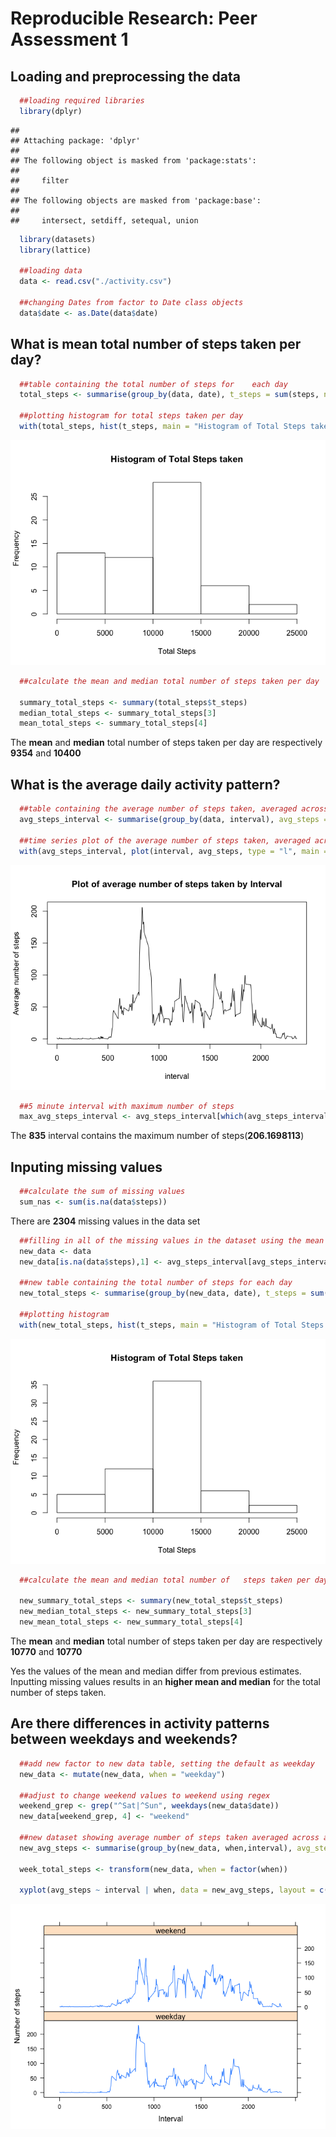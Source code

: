 # Reproducible Research: Peer Assessment 1

## Loading and preprocessing the data

```r
  ##loading required libraries
  library(dplyr)
```

```
## 
## Attaching package: 'dplyr'
## 
## The following object is masked from 'package:stats':
## 
##     filter
## 
## The following objects are masked from 'package:base':
## 
##     intersect, setdiff, setequal, union
```

```r
  library(datasets)
  library(lattice)

  ##loading data
  data <- read.csv("./activity.csv")

  ##changing Dates from factor to Date class objects
  data$date <- as.Date(data$date)
```
  
  
## What is mean total number of steps taken per day?


```r
  ##table containing the total number of steps for    each day
  total_steps <- summarise(group_by(data, date), t_steps = sum(steps, na.rm = TRUE))

  ##plotting histogram for total steps taken per day
  with(total_steps, hist(t_steps, main = "Histogram of Total Steps taken", xlab = "Total Steps"))
```

![](PA1_template_files/figure-html/unnamed-chunk-2-1.png) 

```r
  ##calculate the mean and median total number of steps taken per day
  
  summary_total_steps <- summary(total_steps$t_steps)
  median_total_steps <- summary_total_steps[3]
  mean_total_steps <- summary_total_steps[4]
```

The <b>mean</b> and <b>median</b> total number of steps taken per day are respectively <b>9354</b> and <b>10400</b>

## What is the average daily activity pattern?

```r
  ##table containing the average number of steps taken, averaged across all days for each interval
  avg_steps_interval <- summarise(group_by(data, interval), avg_steps = mean(steps, na.rm = TRUE))

  ##time series plot of the average number of steps taken, averaged across all days for each interval
  with(avg_steps_interval, plot(interval, avg_steps, type = "l", main = "Plot of average number of steps taken by Interval", ylab = "Average number of steps"))
```

![](PA1_template_files/figure-html/unnamed-chunk-3-1.png) 

```r
  ##5 minute interval with maximum number of steps
  max_avg_steps_interval <- avg_steps_interval[which(avg_steps_interval$avg_steps == max(avg_steps_interval$avg_steps)),1]
```

The <b>835</b> interval contains the maximum number of steps(<b>206.1698113</b>)

## Inputing missing values

```r
  ##calculate the sum of missing values
  sum_nas <- sum(is.na(data$steps))
```

There are <b>2304</b> missing values in the data set


```r
  ##filling in all of the missing values in the dataset using the mean value for that 5-minute interval.
  new_data <- data
  new_data[is.na(data$steps),1] <- avg_steps_interval[avg_steps_interval == new_data[is.na(new_data$steps),3], 2]

  ##new table containing the total number of steps for each day
  new_total_steps <- summarise(group_by(new_data, date), t_steps = sum(steps, na.rm = TRUE))

  ##plotting histogram
  with(new_total_steps, hist(t_steps, main = "Histogram of Total Steps taken", xlab = "Total Steps"))
```

![](PA1_template_files/figure-html/unnamed-chunk-5-1.png) 

```r
  ##calculate the mean and median total number of   steps taken per day
  
  new_summary_total_steps <- summary(new_total_steps$t_steps)
  new_median_total_steps <- new_summary_total_steps[3]
  new_mean_total_steps <- new_summary_total_steps[4]
```

The <b>mean</b> and <b>median</b> total number of steps taken per day are respectively <b>10770</b> and <b>10770</b>

  Yes the values of the mean and median differ from previous estimates.
  Inputting missing values results in an <b>higher mean and median</b> for the total number of steps taken.

## Are there differences in activity patterns between weekdays and weekends?


```r
  ##add new factor to new data table, setting the default as weekday
  new_data <- mutate(new_data, when = "weekday")

  ##adjust to change weekend values to weekend using regex
  weekend_grep <- grep("^Sat|^Sun", weekdays(new_data$date))
  new_data[weekend_grep, 4] <- "weekend"

  ##new dataset showing average number of steps taken averaged across all weekday days or weekend days
  new_avg_steps <- summarise(group_by(new_data, when,interval), avg_steps = mean(steps, na.rm = TRUE))

  week_total_steps <- transform(new_data, when = factor(when))

  xyplot(avg_steps ~ interval | when, data = new_avg_steps, layout = c(1, 2), type = "l", ylab = "Number of steps", xlab = "Interval")
```

![](PA1_template_files/figure-html/unnamed-chunk-6-1.png) 
